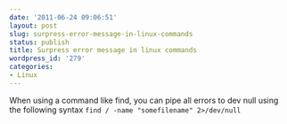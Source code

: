 ```yaml
---
date: '2011-06-24 09:06:51'
layout: post
slug: surpress-error-message-in-linux-commands
status: publish
title: Surpress error message in linux commands
wordpress_id: '279'
categories:
- Linux
---
```


When using a command like find, you can pipe all errors to dev null using the following syntax
`find / -name "somefilename" 2>/dev/null`
